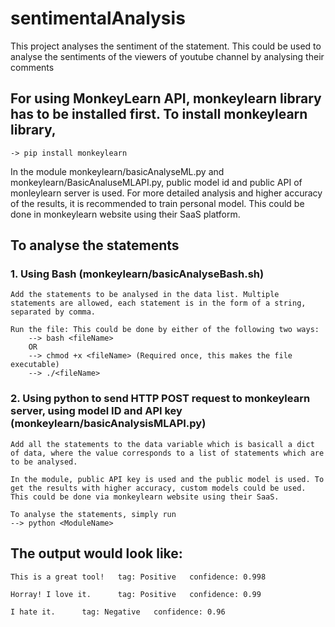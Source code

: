 # sentimentalAnalysis
This project analyses the sentiment of the statement. This could be used to analyse the sentiments of the viewers of youtube channel by analysing their comments

## For using MonkeyLearn API, monkeylearn library has to be installed first. To install monkeylearn library, 
    
    -> pip install monkeylearn

In the module monkeylearn/basicAnalyseML.py and monkeylearn/BasicAnaluseMLAPI.py, 
public model id and public API of monleylearn server is used.
For more detailed analysis and higher accuracy of the results, it is recommended to train
personal model. This could be done in monkeylearn website using their SaaS platform.

## To analyse the statements
### 1. Using Bash (monkeylearn/basicAnalyseBash.sh)
    Add the statements to be analysed in the data list. Multiple statements are allowed, each statement is in the form of a string, separated by comma.

    Run the file: This could be done by either of the following two ways:
        --> bash <fileName>
        OR
        --> chmod +x <fileName> (Required once, this makes the file executable)
        --> ./<fileName>

### 2. Using python to send HTTP POST request to monkeylearn server, using model ID and API key (monkeylearn/basicAnalysisMLAPI.py)
    Add all the statements to the data variable which is basicall a dict of data, where the value corresponds to a list of statements which are to be analysed.

    In the module, public API key is used and the public model is used. To get the results with higher accuracy, custom models could be used. This could be done via monkeylearn website using their SaaS.

    To analyse the statements, simply run
    --> python <ModuleName>

## The output would look like:
    This is a great tool!   tag: Positive   confidence: 0.998

    Horray! I love it.      tag: Positive   confidence: 0.99

    I hate it.      tag: Negative   confidence: 0.96